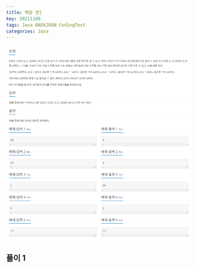 ```yaml
---
title: 백준 번| 
key: 20211109
tags: Java BAEKJOON CodingTest
categories: Java
---
```


![bj1](/assets/images/post/2021-11-09-bj1.png)

## 풀이 1
~~~java

~~~ 
